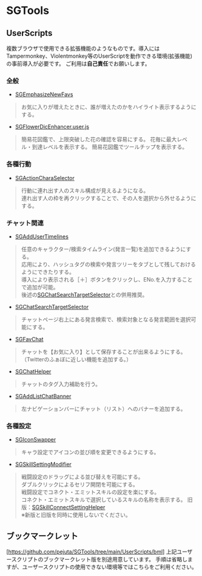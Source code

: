 # SGTools

## UserScripts
複数ブラウザで使用できる拡張機能のようなものです。導入にはTampermonkey、Violentmonkey等のUserScriptを動作できる環境(拡張機能)の事前導入が必要です。
ご利用は**自己責任**でお願いします。

### 全般
- [SGEmphasizeNewFavs](https://pejuta.github.io/SGTools/UserScripts/SGEmphasizeNewFavs.user.js)
> お気に入りが増えたときに、誰が増えたのかをハイライト表示するようにする。

- [SGFlowerDicEnhancer.user.js](https://pejuta.github.io/SGTools/UserScripts/SGFlowerDicLBMarker.user.js)
> 簡易花図鑑で、上限突破した花の確認を容易にする。
> 花毎に最大レベル・到達レベルを表示する。
> 簡易花図鑑でツールチップを表示する。

### 各種行動
- [SGActionCharaSelector](https://pejuta.github.io/SGTools/UserScripts/SGActionCharaSelector.user.js)
> 行動に連れ出す人のスキル構成が見えるようになる。  
> 連れ出す人の枠を再クリックすることで、その人を選択から外せるようにする。

### チャット関連
- [SGAddUserTimelines](https://pejuta.github.io/SGTools/UserScripts/SGAddUserTimelines.user.js)
> 任意のキャラクター/検索タイムライン(発言一覧)を追加できるようにする。  
> 応用により、ハッシュタグの検索や発言ツリーをタブとして残しておけるようにできたりする。  
> 導入により表示される［＋］ボタンをクリックし、ENo.を入力することで追加が可能。  
> 後述の[SGChatSearchTargetSelector](https://pejuta.github.io/SGTools/UserScripts/SGChatSearchTargetSelector.user.js)との併用推奨。

- [SGChatSearchTargetSelector](https://pejuta.github.io/SGTools/UserScripts/SGChatSearchTargetSelector.user.js)
> チャットページ右上にある発言検索で、検索対象となる発言範囲を選択可能にする。

- [SGFavChat](https://pejuta.github.io/SGTools/UserScripts/SGFavChat.user.js)
> チャットを【お気に入り】として保存することが出来るようにする。（Twitterのふぁぼに近しい機能を追加する。）
> 
- [SGChatHelper](https://pejuta.github.io/SGTools/UserScripts/SGChatHelper.user.js)
> チャットのタグ入力補助を行う。

- [SGAddListChatBanner](https://pejuta.github.io/SGTools/UserScripts/SGAddListChatBanner.user.js)
> 左ナビゲーションバーにチャット（リスト）へのバナーを追加する。

### 各種設定
- [SGIconSwapper](https://pejuta.github.io/SGTools/UserScripts/SGIconSwapper.user.js)
> キャラ設定でアイコンの並び順を変更できるようにする。


- [SGSkillSettingModifier](https://pejuta.github.io/SGTools/UserScripts/SGSkillSettingModifier.user.js)
> 戦闘設定のドラッグによる並び替えを可能にする。  
> ダブルクリックによるセリフ開閉を可能にする。  
> 戦闘設定でコネクト・エミットスキルの設定を楽にする。  
> コネクト・エミットスキルで選択しているスキルの名称を表示する。
> 旧版：[SGSkillConnectSettingHelper](https://pejuta.github.io/SGTools/UserScripts/SGSkillConnectSettingHelper.user.js)  
> ※新版と旧版を同時に使用しないでください。  

## ブックマークレット
[https://github.com/pejuta/SGTools/tree/main/UserScripts/bml]
上記ユーザースクリプトのブックマークレット版を別途用意しています。
手順は省略しますが、ユーザースクリプトの使用できない環境等ではこちらをご利用ください。
